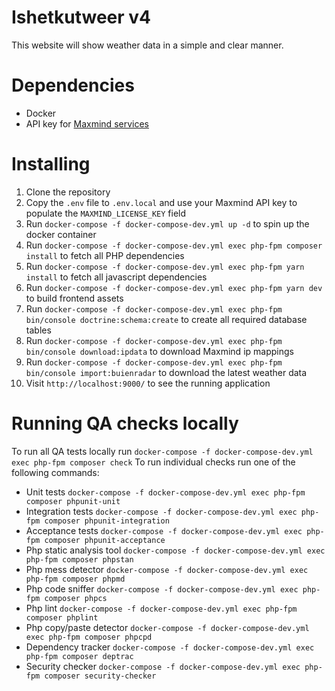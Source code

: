 # Ishetkutweer v4
This website will show weather data in a simple and clear manner.

# Dependencies
- Docker
- API key for [Maxmind services](https://www.maxmind.com/) 
 
# Installing
1. Clone the repository
2. Copy the `.env` file to `.env.local` and use your Maxmind API key to populate the `MAXMIND_LICENSE_KEY` field
3. Run `docker-compose -f docker-compose-dev.yml up -d` to spin up the docker container
5. Run `docker-compose -f docker-compose-dev.yml exec php-fpm composer install` to fetch all PHP dependencies
6. Run `docker-compose -f docker-compose-dev.yml exec php-fpm yarn install` to fetch all javascript dependencies
6. Run `docker-compose -f docker-compose-dev.yml exec php-fpm yarn dev` to build frontend assets
7. Run `docker-compose -f docker-compose-dev.yml exec php-fpm bin/console doctrine:schema:create` to create all required database tables
8. Run `docker-compose -f docker-compose-dev.yml exec php-fpm bin/console download:ipdata` to download Maxmind ip mappings
9. Run `docker-compose -f docker-compose-dev.yml exec php-fpm bin/console import:buienradar` to download the latest weather data
10. Visit `http://localhost:9000/` to see the running application

# Running QA checks locally
To run all QA tests locally run `docker-compose -f docker-compose-dev.yml exec php-fpm composer check`
To run individual checks run one of the following commands:
- Unit tests `docker-compose -f docker-compose-dev.yml exec php-fpm composer phpunit-unit`
- Integration tests `docker-compose -f docker-compose-dev.yml exec php-fpm composer phpunit-integration`
- Acceptance tests `docker-compose -f docker-compose-dev.yml exec php-fpm composer phpunit-acceptance`
- Php static analysis tool `docker-compose -f docker-compose-dev.yml exec php-fpm composer phpstan`
- Php mess detector `docker-compose -f docker-compose-dev.yml exec php-fpm composer phpmd`
- Php code sniffer `docker-compose -f docker-compose-dev.yml exec php-fpm composer phpcs`
- Php lint `docker-compose -f docker-compose-dev.yml exec php-fpm composer phplint`
- Php copy/paste detector `docker-compose -f docker-compose-dev.yml exec php-fpm composer phpcpd`
- Dependency tracker `docker-compose -f docker-compose-dev.yml exec php-fpm composer deptrac`
- Security checker `docker-compose -f docker-compose-dev.yml exec php-fpm composer security-checker`
